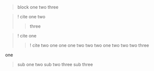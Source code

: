 > block
> one
> two
> three


>! cite
> one
> two
>> three

>! cite
> one
> >! cite two
> > one one
> > one two
> two
> > two one
> > two two
> > two three

one
> sub one
two
> sub two
three
> sub three